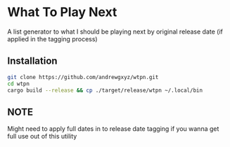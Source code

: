 # What To Play Next

A list generator to what I should be playing next by original release date (if applied in the tagging process)

## Installation

```bash
git clone https://github.com/andrewgxyz/wtpn.git
cd wtpn
cargo build --release && cp ./target/release/wtpn ~/.local/bin
```

## NOTE

Might need to apply full dates in to release date tagging if you wanna get full use out of this utility
